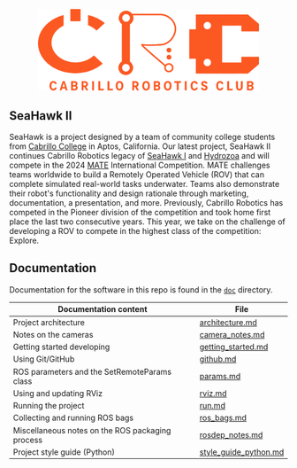 <div align="center"><img src="doc/img/CRC_logo_orange.svg" width="400" alt="CRC Logo"></div>

## SeaHawk II
SeaHawk is a project designed by a team of community college students from [Cabrillo College](https://www.cabrillo.edu/) in Aptos, California. Our latest project, SeaHawk II continues Cabrillo Robotics legacy of [SeaHawk I](https://github.com/CabrilloRoboticsClub/cabrillo_rov_2023/releases/tag/MATEROV-2023) and [Hydrozoa](https://github.com/CabrilloRoboticsClub/cabrillo_rov_2022) and will compete in the 2024 [MATE](https://materovcompetition.org/world-championship) International Competition. MATE challenges teams worldwide to build a Remotely Operated Vehicle (ROV) that can complete simulated real-world tasks underwater. Teams also demonstrate their robot's functionality and design rationale through marketing, documentation, a presentation, and more. Previously, Cabrillo Robotics has competed in the Pioneer division of the competition and took home first place the last two consecutive years. This year, we take on the challenge of developing a ROV to compete in the highest class of the competition: Explore.

## Documentation
Documentation for the software in this repo is found in the [`doc`](https://github.com/CabrilloRoboticsClub/cabrillo_rov_2023/tree/main/doc) directory.

| Documentation content | File |
| ---- | ---- | 
| Project architecture | [architecture.md ](https://github.com/CabrilloRoboticsClub/cabrillo_rov_2023/blob/main/doc/architecture.md) | 
| Notes on the cameras| [camera_notes.md ](https://github.com/CabrilloRoboticsClub/cabrillo_rov_2023/blob/main/doc/camera_notes.md) | 
| Getting started developing | [getting_started.md](https://github.com/CabrilloRoboticsClub/cabrillo_rov_2023/blob/main/doc/getting_started.md) | 
| Using Git/GitHub | [github.md ](https://github.com/CabrilloRoboticsClub/cabrillo_rov_2023/blob/main/doc/github.md) |
| ROS parameters and the SetRemoteParams class| [params.md](https://github.com/CabrilloRoboticsClub/cabrillo_rov_2023/blob/main/doc/params.md) | 
| Using and updating RViz | [rviz.md](https://github.com/CabrilloRoboticsClub/cabrillo_rov_2023/blob/main/doc/rviz.md) | 
| Running the project | [run.md](https://github.com/CabrilloRoboticsClub/cabrillo_rov_2023/blob/main/doc/run.md) | 
| Collecting and running ROS bags | [ros_bags.md](https://github.com/CabrilloRoboticsClub/cabrillo_rov_2023/blob/main/doc/ros_bags.md) | 
| Miscellaneous notes on the ROS packaging process | [rosdep_notes.md](https://github.com/CabrilloRoboticsClub/cabrillo_rov_2023/blob/main/doc/rosdep_notes.md) | 
| Project style guide (Python) | [style_guide_python.md](https://github.com/CabrilloRoboticsClub/cabrillo_rov_2023/blob/main/doc/style_guide_python.md) | 

